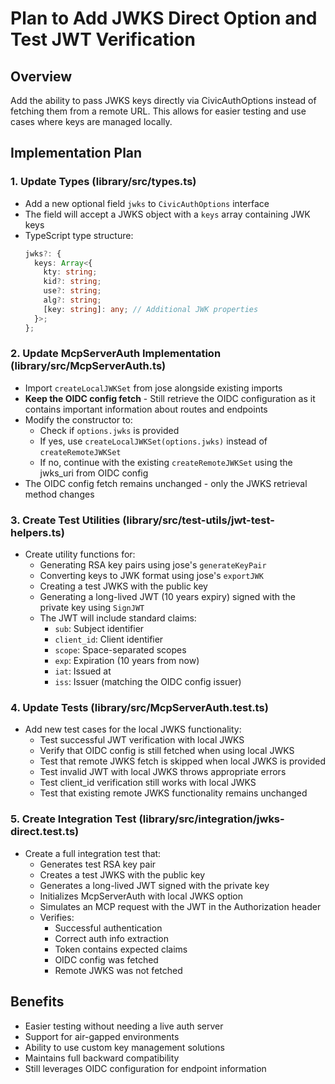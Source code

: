 # Plan to Add JWKS Direct Option and Test JWT Verification

## Overview
Add the ability to pass JWKS keys directly via CivicAuthOptions instead of fetching them from a remote URL. This allows for easier testing and use cases where keys are managed locally.

## Implementation Plan

### 1. Update Types (library/src/types.ts)
- Add a new optional field `jwks` to `CivicAuthOptions` interface
- The field will accept a JWKS object with a `keys` array containing JWK keys
- TypeScript type structure:
  ```typescript
  jwks?: {
    keys: Array<{
      kty: string;
      kid?: string;
      use?: string;
      alg?: string;
      [key: string]: any; // Additional JWK properties
    }>;
  };
  ```

### 2. Update McpServerAuth Implementation (library/src/McpServerAuth.ts)
- Import `createLocalJWKSet` from jose alongside existing imports
- **Keep the OIDC config fetch** - Still retrieve the OIDC configuration as it contains important information about routes and endpoints
- Modify the constructor to:
  - Check if `options.jwks` is provided
  - If yes, use `createLocalJWKSet(options.jwks)` instead of `createRemoteJWKSet`
  - If no, continue with the existing `createRemoteJWKSet` using the jwks_uri from OIDC config
- The OIDC config fetch remains unchanged - only the JWKS retrieval method changes

### 3. Create Test Utilities (library/src/test-utils/jwt-test-helpers.ts)
- Create utility functions for:
  - Generating RSA key pairs using jose's `generateKeyPair`
  - Converting keys to JWK format using jose's `exportJWK`
  - Creating a test JWKS with the public key
  - Generating a long-lived JWT (10 years expiry) signed with the private key using `SignJWT`
  - The JWT will include standard claims:
    - `sub`: Subject identifier
    - `client_id`: Client identifier
    - `scope`: Space-separated scopes
    - `exp`: Expiration (10 years from now)
    - `iat`: Issued at
    - `iss`: Issuer (matching the OIDC config issuer)

### 4. Update Tests (library/src/McpServerAuth.test.ts)
- Add new test cases for the local JWKS functionality:
  - Test successful JWT verification with local JWKS
  - Verify that OIDC config is still fetched when using local JWKS
  - Test that remote JWKS fetch is skipped when local JWKS is provided
  - Test invalid JWT with local JWKS throws appropriate errors
  - Test client_id verification still works with local JWKS
  - Test that existing remote JWKS functionality remains unchanged

### 5. Create Integration Test (library/src/integration/jwks-direct.test.ts)
- Create a full integration test that:
  - Generates test RSA key pair
  - Creates a test JWKS with the public key
  - Generates a long-lived JWT signed with the private key
  - Initializes McpServerAuth with local JWKS option
  - Simulates an MCP request with the JWT in the Authorization header
  - Verifies:
    - Successful authentication
    - Correct auth info extraction
    - Token contains expected claims
    - OIDC config was fetched
    - Remote JWKS was not fetched

## Benefits
- Easier testing without needing a live auth server
- Support for air-gapped environments
- Ability to use custom key management solutions
- Maintains full backward compatibility
- Still leverages OIDC configuration for endpoint information